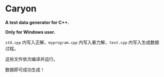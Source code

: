 # Caryon

**A test data generator for C++.**

**Only for Windows user.**

`std.cpp` 内写入正解，`myprogram.cpp` 内写入暴力解，`test.cpp` 内写入生成数据过程。

这些文件依次编译并运行。

数据即可成功生成！
